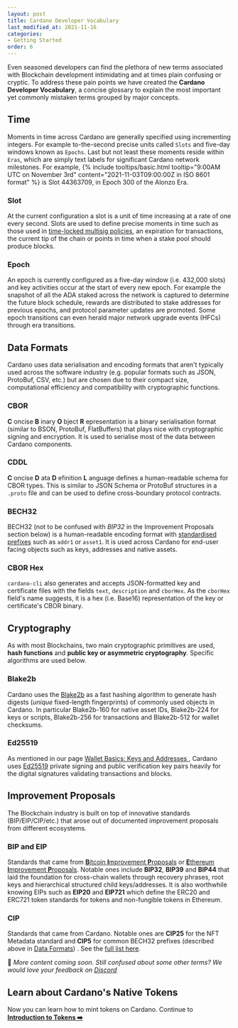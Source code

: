 ```yaml
---
layout: post
title: Cardano Developer Vocabulary
last_modified_at: 2021-11-16
categories:
- Getting Started
order: 6
---
```


Even seasoned developers can find the plethora of new terms associated with Blockchain development intimidating and at times plain confusing or cryptic. To address these pain points we have created the **Cardano Developer Vocabulary**, a concise glossary to explain the most important yet commonly mistaken terms grouped by major concepts.

## Time
Moments in time across Cardano are generally specified using incrementing integers. For example to-the-second precise units called `Slots` and five-day windows known as `Epochs`. Last but not least these moments reside within `Eras`, which are simply text labels for significant Cardano network milestones. For example, {% include tooltips/basic.html tooltip="9:00AM UTC on November 3rd" content="2021-11-03T09:00:00Z in ISO 8601 format" %} is Slot 44363709, in Epoch 300 of the Alonzo Era. 
### Slot
At the current configuration a slot is a unit of time increasing at a rate of one every second. Slots are used to define precise moments in time such as those used in [time-locked multisig policies](https://learn.lovelace.academy/tokens/minting-policies/#multisig-policies), an expiration for transactions, the current tip of the chain or points in time when a stake pool should produce blocks. 
### Epoch
An epoch is currently configured as a five-day window (i.e. 432,000 slots) and key activities occur at the start of every new epoch. For example the snapshot of all the ADA staked across the network is captured to determine the future block schedule, rewards are distributed to stake addresses for previous epochs, and protocol parameter updates are promoted. Some epoch transitions can even herald major network upgrade events (HFCs) through era transitions.

## Data Formats
Cardano uses data serialisation and encoding formats that aren't typically used across the software industry (e.g. popular formats such as JSON, ProtoBuf, CSV, etc.) but are chosen due to their compact size, computational efficiency and compatibility with cryptographic functions.
### CBOR
**C** oncise **B** inary **O** bject **R** epresentation is a binary serialisation format (similar to BSON, ProtoBuf, FlatBuffers) that plays nice with cryptographic signing and encryption. It is used to serialise most of the data between Cardano components.
### CDDL
**C** oncise **D** ata **D** efinition **L** anguage defines a human-readable schema for CBOR types. This is similar to JSON Schema or ProtoBuf structures in a `.proto` file and can be used to define cross-boundary protocol contracts.
### BECH32
BECH32 (not to be confused with _BIP32_ in the Improvement Proposals section below) is a human-readable encoding format with [standardised prefixes](https://cips.cardano.org/cips/cip5/) such as `addr1` or `asset1`. It is used across Cardano for end-user facing objects such as keys, addresses and native assets. 
### CBOR Hex
`cardano-cli` also generates and accepts JSON-formatted key and certificate files with the fields `text`, `description` and `cborHex`. As the `cborHex` field's name suggests, it is a hex (i.e. Base16) representation of the key or certificate's CBOR binary.

## Cryptography
As with most Blockchains, two main cryptographic primitives are used, **hash functions** and **public key or asymmetric cryptography**. Specific algorithms are used below.
### Blake2b
Cardano uses the [Blake2b](https://datatracker.ietf.org/doc/html/rfc7693) as a fast hashing algorithm to generate hash digests (_unique_ fixed-length fingerprints) of commonly used objects in Cardano. In particular Blake2b-160 for native asset IDs, Blake2b-224 for keys or scripts, Blake2b-256 for transactions and Blake2b-512 for wallet checksums.
### Ed25519
As mentioned in our page [Wallet Basics: Keys and Addresses
](https://learn.lovelace.academy/getting-started/keys-and-addresses/), Cardano uses [Ed25519](https://datatracker.ietf.org/doc/html/rfc8032) private signing and public verification key pairs heavily for the digital signatures validating transactions and blocks.

## Improvement Proposals 
The Blockchain industry is built on top of innovative standards (BIP/EIP/CIP/etc.) that arose out of documented improvement proposals from different ecosystems. 
### BIP and EIP
Standards that came from [**B**itcoin **I**mprovement **P**roposals](https://github.com/bitcoin/bips) or [**E**thereum **I**mprovement **P**roposals](https://github.com/ethereum/EIPs/tree/master/EIPS). Notable ones include **BIP32**, **BIP39** and **BIP44** that laid the foundation for cross-chain wallets through recovery phrases, root keys and hierarchical structured child keys/addresses. It is also worthwhile knowing EIPs such as **EIP20** and **EIP721** which define the ERC20 and ERC721 token standards for tokens and non-fungible tokens in Ethereum.
### CIP
Standards that came from Cardano. Notable ones are **CIP25** for the NFT Metadata standard and **CIP5** for common BECH32 prefixes (described above in [Data Formats](#data-formats)) . See the [full list here](https://github.com/cardano-foundation/CIPs). 

🚧 _More content coming soon. Still confused about some other terms? We would love your feedback on [Discord](https://discord.com/invite/cqQBvBpXzR)_

## Learn about Cardano's Native Tokens
Now you can learn how to mint tokens on Cardano. Continue to **[Introduction to Tokens
 ➡️](https://learn.lovelace.academy/tokens/introduction-to-tokens/)**

